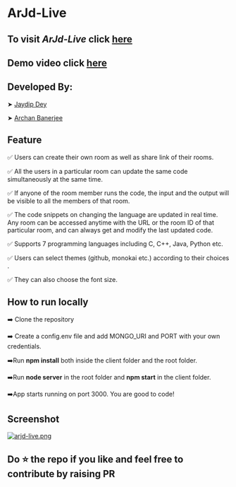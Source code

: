 # **ArJd-Live**
## To visit *ArJd-Live* click [here](https://arjd-live.herokuapp.com)
## Demo video click [here](https://youtu.be/nvcFr3a8WT4)


## **Developed By**:
 ➤ [Jaydip Dey](https://github.com/jaydip1235)

 ➤ [Archan Banerjee](https://github.com/ArchanJS)

 ## **Feature**
✅ Users can create their own room as well as share link of their rooms.

✅ All the users in a particular room can update the same code simultaneously at the same time.

✅ If anyone of the room member runs the code, the input and the output will be visible to all the members of that room.

✅ The code snippets on changing the language are updated in real time. Any room can be accessed anytime with the URL or the room ID of that particular room, and can always get and modify the last updated code.

✅ Supports 7 programming languages including C, C++, Java, Python etc.

✅ Users can select themes (github, monokai etc.) according to their choices .

✅ They can also choose the font size.



## **How to run locally**
➡️ Clone the repository

➡️ Create a config.env file and add MONGO_URI and PORT with your own credentials.

➡️Run **npm install** both inside the client folder and the root folder.

➡️Run **node server** in the root folder and **npm start** in the client folder.

➡️App starts running on port 3000. You are good to code!


## **Screenshot**
[![arjd-live.png](https://i.postimg.cc/tJMq6cJq/arjd-live.png)](https://postimg.cc/0K71Rc7F)

## Do ⭐ the repo if you like and feel free to contribute by raising PR
